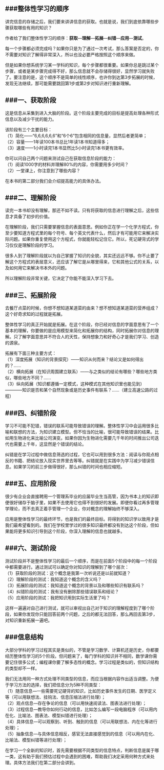 ###整体性学习的顺序
---
讲完信息的存储之后，我们要来讲讲信息的获取。也就是说，我们到底依靠哪些步骤获取哪些有用的知识？

作者给了我们整体性学习的顺序：**获取**—**理解**—**拓展**—**纠错**—**应用**—**测试**。

每一个步骤都必须完成吗？如果你只是为了通过一次考试，那么答案是否定的，你不需要对知识了解得非常深入，所以也没必要严格按照这个顺序来做。

但是如果你想系统学习某一学科的知识，每个步骤都很重要。如果你总是跳过某个步骤，或者是某步骤完成得不好，那么信息就不会存储得很好，显然学习就失败了。要注意的是，这个顺序不是简单的线性顺序，也许你到达第3步拓展的时候，发现无法继续，那可能需要跳回第1步或第2步对知识进行重新理解。

###一、获取阶段
---
这是信息从采集到进入大脑的阶段。这个阶段主要完成的目标是提高处理各种形式信息以及减少干扰的能力。

该阶段有三个主要目标：  
（1）简化——“6,6,6,6,6,6”和“6个6”包含相同的信息量，显然后者更简单；  
（2）容量——1年读100本书总比1年读1本书知道得多；  
（3）速度——1小时读完1本书显然比5小时读完1本书更有效率。  

你可以问自己两个问题来测试自己在获取信息阶段的能力：  
（1）阅读1000字的材料并理解80%的内容，你需要用多少时间？  
（2）一堂课上，你注意到了哪些内容？

在本书的第二部分我们会介绍提高能力的具体办法。

###二、理解阶段
---
读完一本书却没有理解，那还不如不读。只有将获取的信息进行理解之后，这些信息才具备了初步的价值。

在理解阶段，我们只需要掌握信息的表面意思。例如你正在学一个化学方程式，你至少要知道方程式里的每个符号、每个英文代表什么，然后才有可能用它来解决实际问题。如果你重复使用这个方程式，你就能轻松记住它。所以，死记硬背式的学习仅仅是理解阶段的学习。

很多人到了理解阶段就以为自己掌握了知识的全貌，其实还远远不够。你不止要了解这个方程式的表层意义，还应该了解它是从哪里得来，它和其他公式的关系，以及如何用它来解决书本外的问题。

所以理解阶段非常关键，它决定了你能不能深入学习下去。

###三、拓展阶段
---
去餐厅点菜的时候，你想不想知道某道菜的由来？想不想知道某道菜的营养组成？这个好奇求知的过程就是拓展。

整体性学习的真正开始就是拓展。在这个阶段，你已经对信息的字面意思有了一个基本的理解，你要做的是应用模型来简化和拓展你的结构，同时拓展你对信息的理解。只了解字面意思并不符合人的天性，保持想象力和好奇心才是我们学习、创造的源泉。

拓展有下面三种主要方式：  
（1）深度拓展（知识的背景探究）——知识从何而来？结论又是如何得出的？……  
（2）横向拓展（在知识周围建立联系）——与之类似的结论有哪些？哪些地方类似，哪些地方不同？……  
（3）纵向拓展（知识都遵循一定模式，这种模式在其他知识里也能见到）————知识是否和某个自然现象或是历史事件有联系？……（建立高速公路的过程）  

###四、纠错阶段
---
学习不可能不犯错，错误的联系可能导致错误的理解。整体性学习中会运用很多比喻和联想的方法，为知识建立模型。但不恰当的比喻，很可能导致错误的结果。比如用生物进化来比喻公司演变。如果你因为生物进化需要几千年的时间推出公司迭代也需要上千年，这显然是个错误的结论。

纠错是在学习过程中做信息筛选的过程，它也可以用到很多方法：阅读与你观点相反的书籍、把结论放入现实世界里去等等。纠错就是在实践中为学习减少错误信息。如果学习的前三步做得很好，那么纠错的时间也相应缩短。

###五、应用阶段
---
很少有企业会直接聘用一个管理系毕业的应届毕业生当高管，因为书本上的知识即便很好储存于脑子里，如果不去使用它也得不到很好的发展。即便你看过再多管理学理论，而不去真正着手管理一个企业，你对概念的理解始终不够深入。

应用是整体性学习的最终环节，也是我们的最终目标。将得到的知识学以致用才是我们最希望看到的。我们在学校里学过的很多知识最终都没有到达这个阶段，但如果能将更多知识引导到这个阶段，你深入理解的信息也就越多。

###六、测试阶段
---
测试阶段并不是整体性学习的最后一个顺序，而是在前面5个阶段中的每一个阶段中都需要进行。通过测试可以确定你对知识的理解到了哪个层次：  
（1）获取阶段的测试：这个概念是我第一次听说还是以前就知道？  
（2）理解阶段的测试：我知道这个概念的含义吗？  
（3）拓展阶段的测试：我知道这个概念的背景以及和哪些知识有联系吗？  
（4）纠错阶段的测试：我有没有删除那些错误联系和结论？  
（5）应用阶段的测试：我把知识用到实际生活里了吗？  

这样一遍遍对自己进行测试，就可以审视出自己对于知识的理解程度到了哪个阶段，如果你发现你只能回答前两个问题，之后的都无法回答，那么再回去第3步，对知识重新拓展一遍吧。

###信息结构
---
大部分学科的学习过程其实是类似的，不管是学习数学、计算机还是历史，你都要经历整体性学习的5个阶段。但问题来了，每门学科的知识并不相同，数学课你需要记住很多公式；编程课你要了解多态性的概念。学习过程是类似的，但知识结构的类型却不一样。

我们无法用同一种方式处理不同类型的信息，而应当根据内容作出适当调整。为便于学习方法的选择，我们把信息分为5种不同类型：  
（1）随意信息—一些需要死记硬背的知识，比如历史事件发生的日期、医学定义等（可以用联想法、挂钩法、信息压缩法进行处理）；  
（2）观点信息—存在争论的信息（可以用快速阅读法、图表法进行处理）；  
（3）过程信息—教导你如何行动的信息，比如怎么编写一段电脑程序（可以用内在化、比喻法、图表法、模型纠错进行处理）；  
（4）具体信息—可以观察到、听到、触到的信息（可以用联想法、内在化等进行处理）；  
（5）抽象信息—与具体信息相反，感官无法直接感觉到的信息（可以用内在化、比喻法、模型纠错等进行处理）；

在学习一个全新的知识时，首先需要根据不同类型的信息特点，判断信息是属于哪一类，这有助于我们预估过程中会遇到的困难，帮助我们决定采用何种方式来处理。具体方法我们在第二部分会讲到。